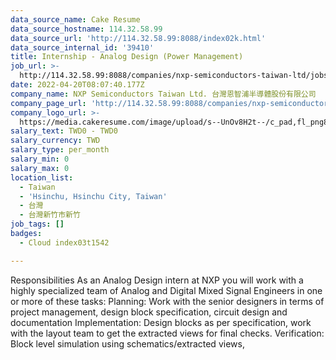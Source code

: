 ```yaml
---
data_source_name: Cake Resume
data_source_hostname: 114.32.58.99
data_source_url: 'http://114.32.58.99:8088/index02k.html'
data_source_internal_id: '39410'
title: Internship - Analog Design (Power Management)
job_url: >-
  http://114.32.58.99:8088/companies/nxp-semiconductors-taiwan-ltd/jobs/internship-analog-design-power-management
date: 2022-04-20T08:07:40.177Z
company_name: NXP Semiconductors Taiwan Ltd. 台灣恩智浦半導體股份有限公司
company_page_url: 'http://114.32.58.99:8088/companies/nxp-semiconductors-taiwan-ltd'
company_logo_url: >-
  https://media.cakeresume.com/image/upload/s--UnOv8H2t--/c_pad,fl_png8,h_200,w_200/v1599814341/dkdmmr85k3jtx8zsiw80.png
salary_text: TWD0 - TWD0
salary_currency: TWD
salary_type: per_month
salary_min: 0
salary_max: 0
location_list:
  - Taiwan
  - 'Hsinchu, Hsinchu City, Taiwan'
  - 台灣
  - 台灣新竹市新竹
job_tags: []
badges:
  - Cloud index03t1542

---
```


Responsibilities As an Analog Design intern at NXP you will work with a highly specialized team of Analog and Digital Mixed Signal Engineers in one or more of these tasks: Planning: Work with the senior designers in terms of project management, design block specification, circuit design and documentation Implementation: Design blocks as per specification, work with the layout team to get the extracted views for final checks. Verification: Block level simulation using schematics/extracted views, 